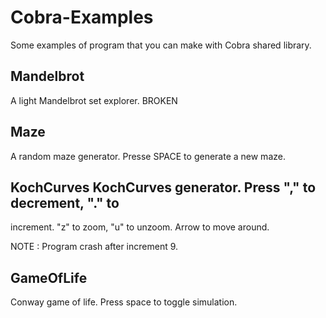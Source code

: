 # Cobra-Examples
Some examples of program that you can make with Cobra shared library.

## Mandelbrot
A light Mandelbrot set explorer. BROKEN

## Maze
A random maze generator. Presse SPACE to generate a new maze.

## KochCurves KochCurves generator. Press "," to decrement, "." to
increment. "z" to zoom, "u" to unzoom. Arrow to move around.

NOTE : Program crash after increment 9.

## GameOfLife
Conway game of life. Press space to toggle simulation.
